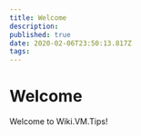 ```yaml
---
title: Welcome
description: 
published: true
date: 2020-02-06T23:50:13.817Z
tags: 
---
```


# Welcome
Welcome to Wiki.VM.Tips!